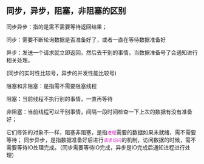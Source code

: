 ## 同步，异步，阻塞，非阻塞的区别

同步异步：指的是需不需要等待返回结果；

同步：需要不断轮询数据是否准备好了，或者一直在等待数据准备好

异步：发送一个请求就立即返回，然后去干别的事情，当数据准备号了会通知进行相关处理。

(同步的实时性比较号，异步的并发性能比较号)


阻塞和非阻塞：是指需不需要阻塞线程

阻塞：当前线程不执行别的事情，一直再等待

非阻塞：当前线程可以干别事情，间隔一段时间检查一下上次的数据有没有准备好；



它们修饰的对象不一样，阻塞非阻塞，是指<code><font color=#ce15bd>进程</font></code>需要的数据如果未就绪，需不需要等待； 同步异步，是指数据准备好后进行<code><font color=#ce15bd>请求访问</font></code>的机制，访问数据的时候，需不需要等待IO处理完成。（同步需要等待IO完成，异步是IO完成后通知进程进行处理）
